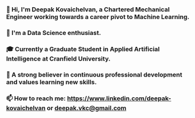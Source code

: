 ### 👋 Hi, I'm Deepak Kovaichelvan, a Chartered Mechanical Engineer working towards a career pivot to Machine Learning.
### 👀 I'm a Data Science enthusiast.
### 🎓 Currently a Graduate Student in Applied Artificial Intelligence at Cranfield University.
### 🌱 A strong believer in continuous professional development and values learning new skills.
### 📫 How to reach me: https://www.linkedin.com/deepak-kovaichelvan or deepak.vkc@gmail.com

